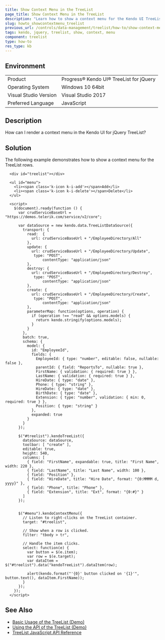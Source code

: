 ```yaml
---
title: Show Context Menu in the TreeList
page_title: Show Context Menu in the TreeList
description: "Learn how to show a context menu for the Kendo UI TreeList rows."
slug: howto_showcontextmenu_treelist
previous_url: /controls/data-management/treelist/how-to/show-context-menu, /controls/navigation/menu/how-to/show-context-menu-in-treelist
tags: kendo, jquery, treelist, show, context, menu
component: treelist
type: how-to
res_type: kb
---
```


## Environment

<table>
 <tr>
  <td>Product</td>
  <td>Progress® Kendo UI® TreeList for jQuery</td>
 </tr>
 <tr>
  <td>Operating System</td>
  <td>Windows 10 64bit</td>
 </tr>
 <tr>
  <td>Visual Studio Version</td>
  <td>Visual Studio 2017</td>
 </tr>
 <tr>
  <td>Preferred Language</td>
  <td>JavaScript</td>
 </tr>
</table>

## Description

How can I render a context menu in the Kendo UI for jQuery TreeList?

## Solution

The following example demonstrates how to show a context menu for the TreeList rows.

```dojo
  <div id="treelist"></div>

  <ul id="menu">
    <li><span class='k-icon k-i-add'></span>Add</li>
    <li><span class='k-icon k-i-delete'></span>Delete</li>
  </ul>

  <script>
    $(document).ready(function () {
      var crudServiceBaseUrl = "https://demos.telerik.com/service/v2/core";

      var dataSource = new kendo.data.TreeListDataSource({
        transport: {
          read:  {
            url: crudServiceBaseUrl + "/EmployeeDirectory/All"
          },
          update: {
            url: crudServiceBaseUrl + "/EmployeeDirectory/Update",
             type: "POST",
                 contentType: "application/json"
          },
          destroy: {
            url: crudServiceBaseUrl + "/EmployeeDirectory/Destroy",
             type: "POST",
                 contentType: "application/json"
          },
          create: {
            url: crudServiceBaseUrl + "/EmployeeDirectory/Create",
             type: "POST",
                 contentType: "application/json"
          },
          parameterMap: function(options, operation) {
            if (operation !== "read" && options.models) {
              return kendo.stringify(options.models);
            }
          }
        },
        batch: true,
        schema: {
          model: {
            id: "EmployeeId",
            fields: {
              EmployeeId: { type: "number", editable: false, nullable: false },
              parentId: { field: "ReportsTo", nullable: true },
              FirstName: { validation: { required: true } },
              LastName: { validation: { required: true } },
              HireDate: { type: "date" },
              Phone: { type: "string" },
              HireDate: { type: "date" },
              BirthDate: { type: "date" },
              Extension: { type: "number", validation: { min: 0, required: true } },
              Position: { type: "string" }
            },
            expanded: true
          }
        }
      });

      $("#treelist").kendoTreeList({
        dataSource: dataSource,
        toolbar: [ "create" ],
        editable: true,
        height: 540,
        columns: [
          { field: "FirstName", expandable: true, title: "First Name", width: 220 },
          { field: "LastName", title: "Last Name", width: 100 },
          { field: "Position" },
          { field: "HireDate", title: "Hire Date", format: "{0:MMMM d, yyyy}" },
          { field: "Phone", title: "Phone" },
          { field: "Extension", title: "Ext", format: "{0:#}" }
        ]
      });


      $("#menu").kendoContextMenu({
        // Listen to right-clicks on the TreeList container.
        target: "#treelist",

        // Show when a row is clicked.
        filter: "tbody > tr",

        // Handle the item clicks.
        select: function(e) {
          var button = $(e.item);
          var row = $(e.target);
          var dataItem = $("#treelist").data("kendoTreeList").dataItem(row);

          alert(kendo.format("'{0}' button clicked on '{1}'", button.text(), dataItem.FirstName));
        }
      });
    });
  </script>
```

## See Also

* [Basic Usage of the TreeList (Demo)](https://demos.telerik.com/kendo-ui/treelist/index)
* [Using the API of the TreeList (Demo)](https://demos.telerik.com/kendo-ui/treelist/api)
* [TreeList JavaScript API Reference](/api/javascript/ui/treelist)
